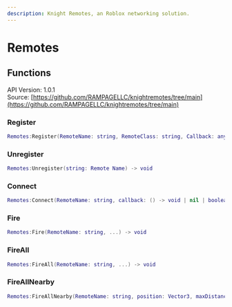 ```yaml
---
description: Knight Remotes, an Roblox networking solution.
---
```


# Remotes

## Functions

API Version: 1.0.1\
Source: [https://github.com/RAMPAGELLC/knightremotes/tree/main](https://github.com/RAMPAGELLC/knightremotes/tree/main)

### Register

```lua
Remotes:Register(RemoteName: string, RemoteClass: string, Callback: any) -> void
```

### Unregister

```lua
Remotes:Unregister(string: Remote Name) -> void
```

### Connect

```lua
Remotes:Connect(RemoteName: string, callback: () -> void | nil | boolean) -> void
```

### Fire

```lua
Remotes:Fire(RemoteName: string, ...) -> void
```

### FireAll

```lua
Remotes:FireAll(RemoteName: string, ...) -> void
```

### FireAllNearby

```lua
Remotes:FireAllNearby(RemoteName: string, position: Vector3, maxDistance: number | boolean, ...) -> void
```
